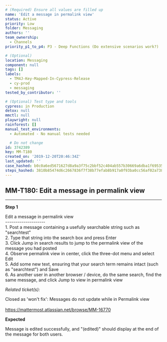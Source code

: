 ```yaml
---
# (Required) Ensure all values are filled up
name: 'Edit a message in permalink view'
status: Active
priority: Low
folder: Messaging
authors: ''
team_ownership:
  - Channels
priority_p1_to_p4: P3 - Deep Functions (Do extensive scenarios work?)

# (Optional)
location: Messaging
component: null
tags: []
labels:
  - TM4J-Key-Mapped-In-Cypress-Release
  - cy-prod
  - messaging
tested_by_contributor: ''

# (Optional) Test type and tools
cypress: in Production
detox: null
mmctl: null
playwright: null
rainforest: []
manual_test_environments:
  - Automated - No manual tests needed

  # Do not change
id: 3742389
key: MM-T180
created_on: '2019-12-20T20:46:34Z'
last_updated: ''
case_hashed: b0c0a6ed5671627d8a9a3f75c2bbf52c404ab557b30669a6dba1f69535a1409c0c4f1c9b7f386624b2cb70952a5a14a4
steps_hashed: 3810b85474d6c2667836f7f38b77efab8b917a0f93ba0cc56af02a738f61d5388fec611948b5b5749e3a9e656fd18a58
---
```


<!-- (Auto-generated) Based on frontmatter's "key" and "name" -->

## MM-T180: Edit a message in permalink view

---

**Step 1**

Edit a message in permalink view\
\--------------------\
1\. Post a message containing a usefully searchable string such as "searchtest"\
2\. Type that string into the search box and press Enter\
3\. Click Jump in search results to jump to the permalink view of the message you had posted\
4\. Observe permalink view in center, click the three-dot menu and select Edit\
5\. Add some new text, ensuring that your search term remains intact (such as "searchtest") and Save\
6\. As another user in another browser / device, do the same search, find the same message, and click Jump to view in permalink view

_Related ticket(s):_

Closed as 'won't fix': Messages do not update while in Permalink view\
\
<https://mattermost.atlassian.net/browse/MM-16770>

**Expected**

Message is edited successfully, and "(edited)" should display at the end of the message for both users.
